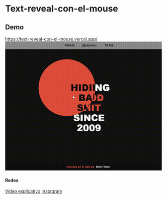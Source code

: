# Text-reveal-con-el-mouse
## Demo
https://text-reveal-con-el-mouse.vercel.app/
![Alt Text](/hero.gif)
#### Redes
[Vídeo explicativo](https://www.tiktok.com/@casvaru/video/7363725385315437829)
[Instagram](https://instagram.com/casvaru)
